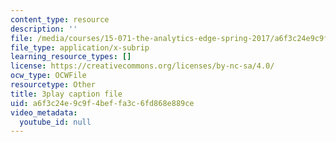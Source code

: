 ```yaml
---
content_type: resource
description: ''
file: /media/courses/15-071-the-analytics-edge-spring-2017/a6f3c24e9c9f4beffa3c6fd868e889ce_4MhGi6JSGbA.srt
file_type: application/x-subrip
learning_resource_types: []
license: https://creativecommons.org/licenses/by-nc-sa/4.0/
ocw_type: OCWFile
resourcetype: Other
title: 3play caption file
uid: a6f3c24e-9c9f-4bef-fa3c-6fd868e889ce
video_metadata:
  youtube_id: null
---
```

